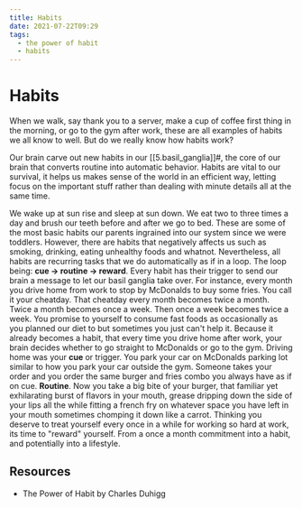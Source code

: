 ```yaml
---
title: Habits
date: 2021-07-22T09:29
tags:
  - the power of habit
  - habits
---
```



# Habits

When we walk, say thank you to a server, make a cup of coffee first thing in the
morning, or go to the gym after work, these are all examples of habits we all
know to well. But do we really know how habits work?

Our brain carve out new habits in our [[5.basil_ganglia]]#, the core of our
brain that converts routine into automatic behavior. Habits are vital to our
survival, it helps us makes sense of the world in an efficient way, letting
focus on the important stuff rather than dealing with minute details all at the
same time.

We wake up at sun rise and sleep at sun down. We eat two to three times a day
and brush our teeth before and after we go to bed. These are some of the most
basic habits our parents ingrained into our system since we were toddlers.
However, there are habits that negatively affects us such as smoking, drinking,
eating unhealthy foods and whatnot. Nevertheless, all habits are recurring tasks
that we do automatically as if in a loop. The loop being: **cue -> routine ->
reward**. Every habit has their trigger to send our brain a message to let our
basil ganglia take over. For instance, every month you drive home from work to
stop by McDonalds to buy some fries. You call it your cheatday. That cheatday
every month becomes twice a month. Twice a month becomes once a week. Then once
a week becomes twice a week. You promise to yourself to consume fast foods as
occasionally as you planned our diet to but sometimes you just can't help it.
Because it already becomes a habit, that every time you drive home after work,
your brain decides whether to go straight to McDonalds or go to the gym. Driving
home was your **cue** or trigger. You park your car on McDonalds parking lot
similar to how you park your car outside the gym. Someone takes your order and
you order the same burger and fries combo you always have as if on cue.
**Routine**. Now you take a big bite of your burger, that familiar yet
exhilarating burst of flavors in your mouth, grease dripping down the side of
your lips all the while fitting a french fry on whatever space you have left in
your mouth sometimes chomping it down like a carrot. Thinking you deserve to
treat yourself every once in a while for working so hard at work, its time to
"reward" yourself. From a once a month commitment into a habit, and potentially
into a lifestyle.


## Resources

- The Power of Habit by Charles Duhigg
